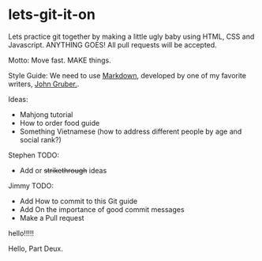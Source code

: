 # lets-git-it-on
Lets practice git together by making a little ugly baby using HTML, CSS and Javascript. ANYTHING GOES! All pull requests will be accepted.

Motto: Move fast. MAKE things.

Style Guide: We need to use [Markdown](https://github.com/adam-p/markdown-here/wiki/Markdown-Cheatsheet#links), developed by one of my favorite writers, [John Gruber.](https://daringfireball.net/).

Ideas:
  * Mahjong tutorial
  * How to order food guide
  * Something Vietnamese (how to address different people by age and social rank?)

Stephen TODO:
  * Add or ~~strikethrough~~ ideas

Jimmy TODO:
  * Add How to commit to this Git guide
  * Add On the importance of good commit messages
  * Make a Pull request

hello!!!!!

Hello, Part Deux.
